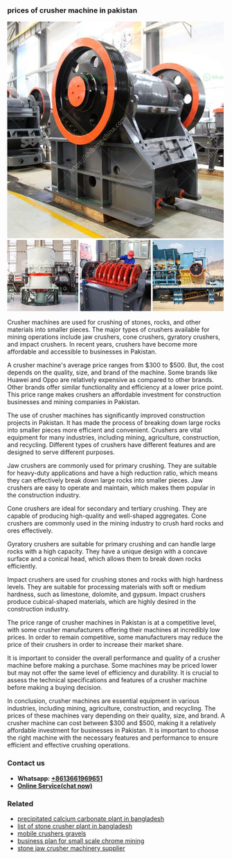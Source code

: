 <h3>prices of crusher machine in pakistan</h3><img src='1708587192.jpg' alt=''><p>Crusher machines are used for crushing of stones, rocks, and other materials into smaller pieces. The major types of crushers available for mining operations include jaw crushers, cone crushers, gyratory crushers, and impact crushers. In recent years, crushers have become more affordable and accessible to businesses in Pakistan.</p><p>A crusher machine's average price ranges from $300 to $500. But, the cost depends on the quality, size, and brand of the machine. Some brands like Huawei and Oppo are relatively expensive as compared to other brands. Other brands offer similar functionality and efficiency at a lower price point. This price range makes crushers an affordable investment for construction businesses and mining companies in Pakistan.</p><p>The use of crusher machines has significantly improved construction projects in Pakistan. It has made the process of breaking down large rocks into smaller pieces more efficient and convenient. Crushers are vital equipment for many industries, including mining, agriculture, construction, and recycling. Different types of crushers have different features and are designed to serve different purposes.</p><p>Jaw crushers are commonly used for primary crushing. They are suitable for heavy-duty applications and have a high reduction ratio, which means they can effectively break down large rocks into smaller pieces. Jaw crushers are easy to operate and maintain, which makes them popular in the construction industry.</p><p>Cone crushers are ideal for secondary and tertiary crushing. They are capable of producing high-quality and well-shaped aggregates. Cone crushers are commonly used in the mining industry to crush hard rocks and ores effectively.</p><p>Gyratory crushers are suitable for primary crushing and can handle large rocks with a high capacity. They have a unique design with a concave surface and a conical head, which allows them to break down rocks efficiently.</p><p>Impact crushers are used for crushing stones and rocks with high hardness levels. They are suitable for processing materials with soft or medium hardness, such as limestone, dolomite, and gypsum. Impact crushers produce cubical-shaped materials, which are highly desired in the construction industry.</p><p>The price range of crusher machines in Pakistan is at a competitive level, with some crusher manufacturers offering their machines at incredibly low prices. In order to remain competitive, some manufacturers may reduce the price of their crushers in order to increase their market share.</p><p>It is important to consider the overall performance and quality of a crusher machine before making a purchase. Some machines may be priced lower but may not offer the same level of efficiency and durability. It is crucial to assess the technical specifications and features of a crusher machine before making a buying decision.</p><p>In conclusion, crusher machines are essential equipment in various industries, including mining, agriculture, construction, and recycling. The prices of these machines vary depending on their quality, size, and brand. A crusher machine can cost between $300 and $500, making it a relatively affordable investment for businesses in Pakistan. It is important to choose the right machine with the necessary features and performance to ensure efficient and effective crushing operations.</p><h3>Contact us</h3><ul><li><strong>Whatsapp:&nbsp;<a href="https://wa.me/8613661969651">+8613661969651</a></strong></li><li><a href="https://swt.shibang-china.com/?git&amp;zhl&amp;prices of crusher machine in pakistan"><strong>Online Service(chat now)</strong></a></li></ul><h3>Related</h3><ul><li><a href='precipitated calcium carbonate plant in bangladesh.md'>precipitated calcium carbonate plant in bangladesh</a></li><li><a href='list of stone crusher plant in bangladesh.md'>list of stone crusher plant in bangladesh</a></li><li><a href='mobile crushers gravels.md'>mobile crushers gravels</a></li><li><a href='business plan for small scale chrome mining.md'>business plan for small scale chrome mining</a></li><li><a href='stone jaw crusher machinery supplier.md'>stone jaw crusher machinery supplier</a></li></ul>